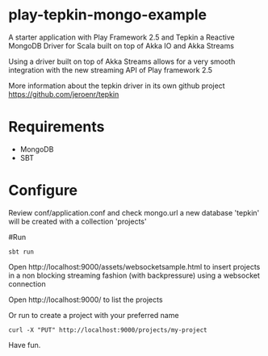 play-tepkin-mongo-example
==================

A starter application with Play Framework 2.5 and Tepkin a Reactive MongoDB Driver for Scala built on top of Akka IO and Akka Streams

Using a driver built on top of Akka Streams allows for a very smooth integration with the new streaming API of Play framework 2.5

More information about the tepkin driver in its own github project
https://github.com/jeroenr/tepkin


# Requirements
- MongoDB
- SBT

# Configure
Review conf/application.conf and check mongo.url a new database 'tepkin' will be created with a collection 'projects'


#Run
```
sbt run
```

Open http://localhost:9000/assets/websocketsample.html to insert projects in a non blocking streaming fashion (with backpressure) using a websocket connection

Open http://localhost:9000/ to list the projects

Or run to create a project with your preferred name
```
curl -X "PUT" http://localhost:9000/projects/my-project
```

Have fun.